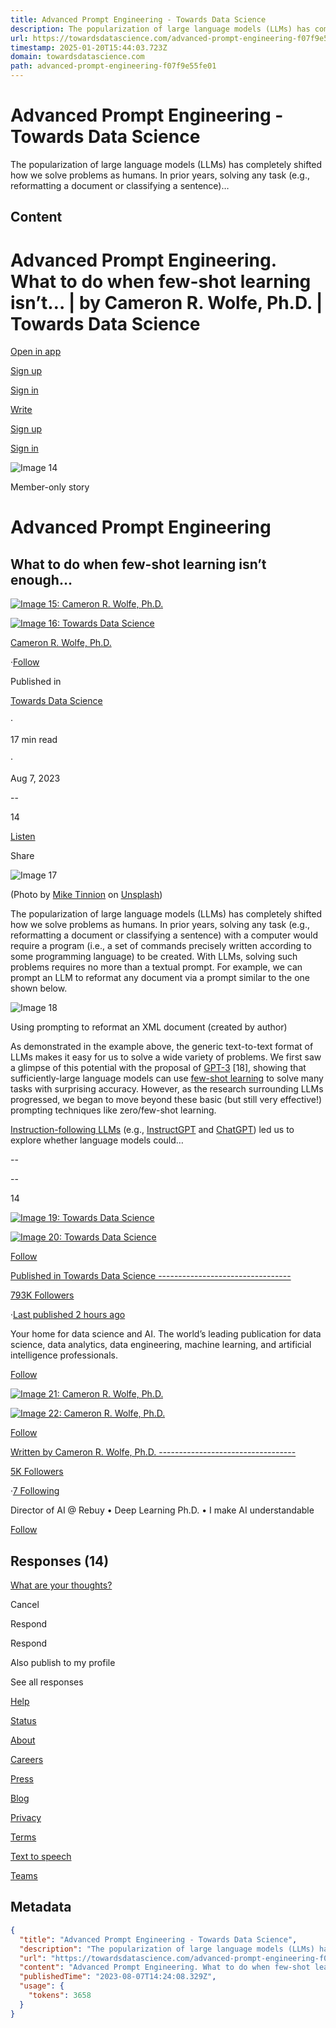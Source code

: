 ```yaml
---
title: Advanced Prompt Engineering - Towards Data Science
description: The popularization of large language models (LLMs) has completely shifted how we solve problems as humans. In prior years, solving any task (e.g., reformatting a document or classifying a sentence)…
url: https://towardsdatascience.com/advanced-prompt-engineering-f07f9e55fe01
timestamp: 2025-01-20T15:44:03.723Z
domain: towardsdatascience.com
path: advanced-prompt-engineering-f07f9e55fe01
---
```


# Advanced Prompt Engineering - Towards Data Science


The popularization of large language models (LLMs) has completely shifted how we solve problems as humans. In prior years, solving any task (e.g., reformatting a document or classifying a sentence)…


## Content

Advanced Prompt Engineering. What to do when few-shot learning isn’t… | by Cameron R. Wolfe, Ph.D. | Towards Data Science
===============
 

[Open in app](https://rsci.app.link/?%24canonical_url=https%3A%2F%2Fmedium.com%2Fp%2Ff07f9e55fe01&%7Efeature=LoOpenInAppButton&%7Echannel=ShowPostUnderCollection&source=---top_nav_layout_nav----------------------------------)

[Sign up](https://medium.com/m/signin?operation=register&redirect=https%3A%2F%2Ftowardsdatascience.com%2Fadvanced-prompt-engineering-f07f9e55fe01&source=post_page---top_nav_layout_nav-----------------------global_nav-----------)

[Sign in](https://medium.com/m/signin?operation=login&redirect=https%3A%2F%2Ftowardsdatascience.com%2Fadvanced-prompt-engineering-f07f9e55fe01&source=post_page---top_nav_layout_nav-----------------------global_nav-----------)

[](https://medium.com/?source=---top_nav_layout_nav----------------------------------)

[Write](https://medium.com/m/signin?operation=register&redirect=https%3A%2F%2Fmedium.com%2Fnew-story&source=---top_nav_layout_nav-----------------------new_post_topnav-----------)

[](https://medium.com/search?source=---top_nav_layout_nav----------------------------------)

[Sign up](https://medium.com/m/signin?operation=register&redirect=https%3A%2F%2Ftowardsdatascience.com%2Fadvanced-prompt-engineering-f07f9e55fe01&source=post_page---top_nav_layout_nav-----------------------global_nav-----------)

[Sign in](https://medium.com/m/signin?operation=login&redirect=https%3A%2F%2Ftowardsdatascience.com%2Fadvanced-prompt-engineering-f07f9e55fe01&source=post_page---top_nav_layout_nav-----------------------global_nav-----------)

![Image 14](https://miro.medium.com/v2/resize:fill:64:64/1*dmbNkD5D-u45r44go_cf0g.png)

Member-only story

Advanced Prompt Engineering
===========================

What to do when few-shot learning isn’t enough…
-----------------------------------------------

[![Image 15: Cameron R. Wolfe, Ph.D.](https://miro.medium.com/v2/resize:fill:88:88/1*JhmKo3dvmoRoEfnoU02oSQ.jpeg)](https://wolfecameron.medium.com/?source=post_page---byline--f07f9e55fe01--------------------------------)

[![Image 16: Towards Data Science](https://miro.medium.com/v2/resize:fill:48:48/1*CJe3891yB1A1mzMdqemkdg.jpeg)](https://towardsdatascience.com/?source=post_page---byline--f07f9e55fe01--------------------------------)

[Cameron R. Wolfe, Ph.D.](https://wolfecameron.medium.com/?source=post_page---byline--f07f9e55fe01--------------------------------)

·[Follow](https://medium.com/m/signin?actionUrl=https%3A%2F%2Fmedium.com%2F_%2Fsubscribe%2Fuser%2F28aa6026c553&operation=register&redirect=https%3A%2F%2Ftowardsdatascience.com%2Fadvanced-prompt-engineering-f07f9e55fe01&user=Cameron+R.+Wolfe%2C+Ph.D.&userId=28aa6026c553&source=post_page-28aa6026c553--byline--f07f9e55fe01---------------------post_header-----------)

Published in

[Towards Data Science](https://towardsdatascience.com/?source=post_page---byline--f07f9e55fe01--------------------------------)

·

17 min read

·

Aug 7, 2023

[](https://medium.com/m/signin?actionUrl=https%3A%2F%2Fmedium.com%2F_%2Fvote%2Ftowards-data-science%2Ff07f9e55fe01&operation=register&redirect=https%3A%2F%2Ftowardsdatascience.com%2Fadvanced-prompt-engineering-f07f9e55fe01&user=Cameron+R.+Wolfe%2C+Ph.D.&userId=28aa6026c553&source=---header_actions--f07f9e55fe01---------------------clap_footer-----------)

\--

14

[](https://medium.com/m/signin?actionUrl=https%3A%2F%2Fmedium.com%2F_%2Fbookmark%2Fp%2Ff07f9e55fe01&operation=register&redirect=https%3A%2F%2Ftowardsdatascience.com%2Fadvanced-prompt-engineering-f07f9e55fe01&source=---header_actions--f07f9e55fe01---------------------bookmark_footer-----------)

[Listen](https://medium.com/m/signin?actionUrl=https%3A%2F%2Fmedium.com%2Fplans%3Fdimension%3Dpost_audio_button%26postId%3Df07f9e55fe01&operation=register&redirect=https%3A%2F%2Ftowardsdatascience.com%2Fadvanced-prompt-engineering-f07f9e55fe01&source=---header_actions--f07f9e55fe01---------------------post_audio_button-----------)

Share

![Image 17](https://miro.medium.com/v2/resize:fit:700/1*d6yWsvLaLTfieYQP5lQf6w.jpeg)

(Photo by [Mike Tinnion](https://unsplash.com/@m15ky?utm_source=unsplash&utm_medium=referral&utm_content=creditCopyText) on [Unsplash](https://unsplash.com/photos/3ym6i13Y9LU?utm_source=unsplash&utm_medium=referral&utm_content=creditCopyText))

The popularization of large language models (LLMs) has completely shifted how we solve problems as humans. In prior years, solving any task (e.g., reformatting a document or classifying a sentence) with a computer would require a program (i.e., a set of commands precisely written according to some programming language) to be created. With LLMs, solving such problems requires no more than a textual prompt. For example, we can prompt an LLM to reformat any document via a prompt similar to the one shown below.

![Image 18](https://miro.medium.com/v2/resize:fit:700/0*lMIZ4748GIlHZPvM.png)

Using prompting to reformat an XML document (created by author)

As demonstrated in the example above, the generic text-to-text format of LLMs makes it easy for us to solve a wide variety of problems. We first saw a glimpse of this potential with the proposal of [GPT-3](https://cameronrwolfe.substack.com/p/language-model-scaling-laws-and-gpt) \[18\], showing that sufficiently-large language models can use [few-shot learning](https://cameronrwolfe.substack.com/i/117151147/few-shot-learning) to solve many tasks with surprising accuracy. However, as the research surrounding LLMs progressed, we began to move beyond these basic (but still very effective!) prompting techniques like zero/few-shot learning.

[Instruction-following LLMs](https://cameronrwolfe.substack.com/i/117151147/instruction-prompting) (e.g., [InstructGPT](https://cameronrwolfe.substack.com/i/93578656/training-language-models-to-follow-instructions-with-human-feedback) and [ChatGPT](https://openai.com/blog/chatgpt)) led us to explore whether language models could…

[](https://medium.com/m/signin?actionUrl=https%3A%2F%2Fmedium.com%2F_%2Fvote%2Ftowards-data-science%2Ff07f9e55fe01&operation=register&redirect=https%3A%2F%2Ftowardsdatascience.com%2Fadvanced-prompt-engineering-f07f9e55fe01&user=Cameron+R.+Wolfe%2C+Ph.D.&userId=28aa6026c553&source=---footer_actions--f07f9e55fe01---------------------clap_footer-----------)

\--

[](https://medium.com/m/signin?actionUrl=https%3A%2F%2Fmedium.com%2F_%2Fvote%2Ftowards-data-science%2Ff07f9e55fe01&operation=register&redirect=https%3A%2F%2Ftowardsdatascience.com%2Fadvanced-prompt-engineering-f07f9e55fe01&user=Cameron+R.+Wolfe%2C+Ph.D.&userId=28aa6026c553&source=---footer_actions--f07f9e55fe01---------------------clap_footer-----------)

\--

14

[](https://medium.com/m/signin?actionUrl=https%3A%2F%2Fmedium.com%2F_%2Fbookmark%2Fp%2Ff07f9e55fe01&operation=register&redirect=https%3A%2F%2Ftowardsdatascience.com%2Fadvanced-prompt-engineering-f07f9e55fe01&source=---footer_actions--f07f9e55fe01---------------------bookmark_footer-----------)

[![Image 19: Towards Data Science](https://miro.medium.com/v2/resize:fill:96:96/1*CJe3891yB1A1mzMdqemkdg.jpeg)](https://towardsdatascience.com/?source=post_page---post_publication_info--f07f9e55fe01--------------------------------)

[![Image 20: Towards Data Science](https://miro.medium.com/v2/resize:fill:128:128/1*CJe3891yB1A1mzMdqemkdg.jpeg)](https://towardsdatascience.com/?source=post_page---post_publication_info--f07f9e55fe01--------------------------------)

[Follow](https://medium.com/m/signin?actionUrl=https%3A%2F%2Fmedium.com%2F_%2Fsubscribe%2Fcollection%2Ftowards-data-science&operation=register&redirect=https%3A%2F%2Ftowardsdatascience.com%2Fadvanced-prompt-engineering-f07f9e55fe01&collection=Towards+Data+Science&collectionId=7f60cf5620c9&source=post_page---post_publication_info--f07f9e55fe01---------------------follow_profile-----------)

[Published in Towards Data Science ---------------------------------](https://towardsdatascience.com/?source=post_page---post_publication_info--f07f9e55fe01--------------------------------)

[793K Followers](https://towardsdatascience.com/followers?source=post_page---post_publication_info--f07f9e55fe01--------------------------------)

·[Last published 2 hours ago](https://towardsdatascience.com/detecting-hallucination-in-rag-ecaf251a6633?source=post_page---post_publication_info--f07f9e55fe01--------------------------------)

Your home for data science and AI. The world’s leading publication for data science, data analytics, data engineering, machine learning, and artificial intelligence professionals.

[Follow](https://medium.com/m/signin?actionUrl=https%3A%2F%2Fmedium.com%2F_%2Fsubscribe%2Fcollection%2Ftowards-data-science&operation=register&redirect=https%3A%2F%2Ftowardsdatascience.com%2Fadvanced-prompt-engineering-f07f9e55fe01&collection=Towards+Data+Science&collectionId=7f60cf5620c9&source=post_page---post_publication_info--f07f9e55fe01---------------------follow_profile-----------)

[![Image 21: Cameron R. Wolfe, Ph.D.](https://miro.medium.com/v2/resize:fill:96:96/1*JhmKo3dvmoRoEfnoU02oSQ.jpeg)](https://wolfecameron.medium.com/?source=post_page---post_author_info--f07f9e55fe01--------------------------------)

[![Image 22: Cameron R. Wolfe, Ph.D.](https://miro.medium.com/v2/resize:fill:128:128/1*JhmKo3dvmoRoEfnoU02oSQ.jpeg)](https://wolfecameron.medium.com/?source=post_page---post_author_info--f07f9e55fe01--------------------------------)

[Follow](https://medium.com/m/signin?actionUrl=https%3A%2F%2Fmedium.com%2F_%2Fsubscribe%2Fuser%2F28aa6026c553&operation=register&redirect=https%3A%2F%2Ftowardsdatascience.com%2Fadvanced-prompt-engineering-f07f9e55fe01&user=Cameron+R.+Wolfe%2C+Ph.D.&userId=28aa6026c553&source=post_page-28aa6026c553--post_author_info--f07f9e55fe01---------------------follow_profile-----------)

[Written by Cameron R. Wolfe, Ph.D. ----------------------------------](https://wolfecameron.medium.com/?source=post_page---post_author_info--f07f9e55fe01--------------------------------)

[5K Followers](https://wolfecameron.medium.com/followers?source=post_page---post_author_info--f07f9e55fe01--------------------------------)

·[7 Following](https://medium.com/@wolfecameron/following?source=post_page---post_author_info--f07f9e55fe01--------------------------------)

Director of AI @ Rebuy • Deep Learning Ph.D. • I make AI understandable

[Follow](https://medium.com/m/signin?actionUrl=https%3A%2F%2Fmedium.com%2F_%2Fsubscribe%2Fuser%2F28aa6026c553&operation=register&redirect=https%3A%2F%2Ftowardsdatascience.com%2Fadvanced-prompt-engineering-f07f9e55fe01&user=Cameron+R.+Wolfe%2C+Ph.D.&userId=28aa6026c553&source=post_page-28aa6026c553--post_author_info--f07f9e55fe01---------------------follow_profile-----------)

Responses (14)
--------------

[](https://policy.medium.com/medium-rules-30e5502c4eb4?source=post_page---post_responses--f07f9e55fe01--------------------------------)

[What are your thoughts?](https://medium.com/m/signin?operation=register&redirect=https%3A%2F%2Ftowardsdatascience.com%2Fadvanced-prompt-engineering-f07f9e55fe01&source=---post_responses--f07f9e55fe01---------------------respond_sidebar-----------)

Cancel

Respond

Respond

Also publish to my profile

See all responses

[Help](https://help.medium.com/hc/en-us?source=post_page-----f07f9e55fe01--------------------------------)

[Status](https://medium.statuspage.io/?source=post_page-----f07f9e55fe01--------------------------------)

[About](https://medium.com/about?autoplay=1&source=post_page-----f07f9e55fe01--------------------------------)

[Careers](https://medium.com/jobs-at-medium/work-at-medium-959d1a85284e?source=post_page-----f07f9e55fe01--------------------------------)

[Press](https://towardsdatascience.com/pressinquiries@medium.com?source=post_page-----f07f9e55fe01--------------------------------)

[Blog](https://blog.medium.com/?source=post_page-----f07f9e55fe01--------------------------------)

[Privacy](https://policy.medium.com/medium-privacy-policy-f03bf92035c9?source=post_page-----f07f9e55fe01--------------------------------)

[Terms](https://policy.medium.com/medium-terms-of-service-9db0094a1e0f?source=post_page-----f07f9e55fe01--------------------------------)

[Text to speech](https://speechify.com/medium?source=post_page-----f07f9e55fe01--------------------------------)

[Teams](https://medium.com/business?source=post_page-----f07f9e55fe01--------------------------------)

## Metadata

```json
{
  "title": "Advanced Prompt Engineering - Towards Data Science",
  "description": "The popularization of large language models (LLMs) has completely shifted how we solve problems as humans. In prior years, solving any task (e.g., reformatting a document or classifying a sentence)…",
  "url": "https://towardsdatascience.com/advanced-prompt-engineering-f07f9e55fe01",
  "content": "Advanced Prompt Engineering. What to do when few-shot learning isn’t… | by Cameron R. Wolfe, Ph.D. | Towards Data Science\n===============\n \n\n[Open in app](https://rsci.app.link/?%24canonical_url=https%3A%2F%2Fmedium.com%2Fp%2Ff07f9e55fe01&%7Efeature=LoOpenInAppButton&%7Echannel=ShowPostUnderCollection&source=---top_nav_layout_nav----------------------------------)\n\n[Sign up](https://medium.com/m/signin?operation=register&redirect=https%3A%2F%2Ftowardsdatascience.com%2Fadvanced-prompt-engineering-f07f9e55fe01&source=post_page---top_nav_layout_nav-----------------------global_nav-----------)\n\n[Sign in](https://medium.com/m/signin?operation=login&redirect=https%3A%2F%2Ftowardsdatascience.com%2Fadvanced-prompt-engineering-f07f9e55fe01&source=post_page---top_nav_layout_nav-----------------------global_nav-----------)\n\n[](https://medium.com/?source=---top_nav_layout_nav----------------------------------)\n\n[Write](https://medium.com/m/signin?operation=register&redirect=https%3A%2F%2Fmedium.com%2Fnew-story&source=---top_nav_layout_nav-----------------------new_post_topnav-----------)\n\n[](https://medium.com/search?source=---top_nav_layout_nav----------------------------------)\n\n[Sign up](https://medium.com/m/signin?operation=register&redirect=https%3A%2F%2Ftowardsdatascience.com%2Fadvanced-prompt-engineering-f07f9e55fe01&source=post_page---top_nav_layout_nav-----------------------global_nav-----------)\n\n[Sign in](https://medium.com/m/signin?operation=login&redirect=https%3A%2F%2Ftowardsdatascience.com%2Fadvanced-prompt-engineering-f07f9e55fe01&source=post_page---top_nav_layout_nav-----------------------global_nav-----------)\n\n![Image 14](https://miro.medium.com/v2/resize:fill:64:64/1*dmbNkD5D-u45r44go_cf0g.png)\n\nMember-only story\n\nAdvanced Prompt Engineering\n===========================\n\nWhat to do when few-shot learning isn’t enough…\n-----------------------------------------------\n\n[![Image 15: Cameron R. Wolfe, Ph.D.](https://miro.medium.com/v2/resize:fill:88:88/1*JhmKo3dvmoRoEfnoU02oSQ.jpeg)](https://wolfecameron.medium.com/?source=post_page---byline--f07f9e55fe01--------------------------------)\n\n[![Image 16: Towards Data Science](https://miro.medium.com/v2/resize:fill:48:48/1*CJe3891yB1A1mzMdqemkdg.jpeg)](https://towardsdatascience.com/?source=post_page---byline--f07f9e55fe01--------------------------------)\n\n[Cameron R. Wolfe, Ph.D.](https://wolfecameron.medium.com/?source=post_page---byline--f07f9e55fe01--------------------------------)\n\n·[Follow](https://medium.com/m/signin?actionUrl=https%3A%2F%2Fmedium.com%2F_%2Fsubscribe%2Fuser%2F28aa6026c553&operation=register&redirect=https%3A%2F%2Ftowardsdatascience.com%2Fadvanced-prompt-engineering-f07f9e55fe01&user=Cameron+R.+Wolfe%2C+Ph.D.&userId=28aa6026c553&source=post_page-28aa6026c553--byline--f07f9e55fe01---------------------post_header-----------)\n\nPublished in\n\n[Towards Data Science](https://towardsdatascience.com/?source=post_page---byline--f07f9e55fe01--------------------------------)\n\n·\n\n17 min read\n\n·\n\nAug 7, 2023\n\n[](https://medium.com/m/signin?actionUrl=https%3A%2F%2Fmedium.com%2F_%2Fvote%2Ftowards-data-science%2Ff07f9e55fe01&operation=register&redirect=https%3A%2F%2Ftowardsdatascience.com%2Fadvanced-prompt-engineering-f07f9e55fe01&user=Cameron+R.+Wolfe%2C+Ph.D.&userId=28aa6026c553&source=---header_actions--f07f9e55fe01---------------------clap_footer-----------)\n\n\\--\n\n14\n\n[](https://medium.com/m/signin?actionUrl=https%3A%2F%2Fmedium.com%2F_%2Fbookmark%2Fp%2Ff07f9e55fe01&operation=register&redirect=https%3A%2F%2Ftowardsdatascience.com%2Fadvanced-prompt-engineering-f07f9e55fe01&source=---header_actions--f07f9e55fe01---------------------bookmark_footer-----------)\n\n[Listen](https://medium.com/m/signin?actionUrl=https%3A%2F%2Fmedium.com%2Fplans%3Fdimension%3Dpost_audio_button%26postId%3Df07f9e55fe01&operation=register&redirect=https%3A%2F%2Ftowardsdatascience.com%2Fadvanced-prompt-engineering-f07f9e55fe01&source=---header_actions--f07f9e55fe01---------------------post_audio_button-----------)\n\nShare\n\n![Image 17](https://miro.medium.com/v2/resize:fit:700/1*d6yWsvLaLTfieYQP5lQf6w.jpeg)\n\n(Photo by [Mike Tinnion](https://unsplash.com/@m15ky?utm_source=unsplash&utm_medium=referral&utm_content=creditCopyText) on [Unsplash](https://unsplash.com/photos/3ym6i13Y9LU?utm_source=unsplash&utm_medium=referral&utm_content=creditCopyText))\n\nThe popularization of large language models (LLMs) has completely shifted how we solve problems as humans. In prior years, solving any task (e.g., reformatting a document or classifying a sentence) with a computer would require a program (i.e., a set of commands precisely written according to some programming language) to be created. With LLMs, solving such problems requires no more than a textual prompt. For example, we can prompt an LLM to reformat any document via a prompt similar to the one shown below.\n\n![Image 18](https://miro.medium.com/v2/resize:fit:700/0*lMIZ4748GIlHZPvM.png)\n\nUsing prompting to reformat an XML document (created by author)\n\nAs demonstrated in the example above, the generic text-to-text format of LLMs makes it easy for us to solve a wide variety of problems. We first saw a glimpse of this potential with the proposal of [GPT-3](https://cameronrwolfe.substack.com/p/language-model-scaling-laws-and-gpt) \\[18\\], showing that sufficiently-large language models can use [few-shot learning](https://cameronrwolfe.substack.com/i/117151147/few-shot-learning) to solve many tasks with surprising accuracy. However, as the research surrounding LLMs progressed, we began to move beyond these basic (but still very effective!) prompting techniques like zero/few-shot learning.\n\n[Instruction-following LLMs](https://cameronrwolfe.substack.com/i/117151147/instruction-prompting) (e.g., [InstructGPT](https://cameronrwolfe.substack.com/i/93578656/training-language-models-to-follow-instructions-with-human-feedback) and [ChatGPT](https://openai.com/blog/chatgpt)) led us to explore whether language models could…\n\n[](https://medium.com/m/signin?actionUrl=https%3A%2F%2Fmedium.com%2F_%2Fvote%2Ftowards-data-science%2Ff07f9e55fe01&operation=register&redirect=https%3A%2F%2Ftowardsdatascience.com%2Fadvanced-prompt-engineering-f07f9e55fe01&user=Cameron+R.+Wolfe%2C+Ph.D.&userId=28aa6026c553&source=---footer_actions--f07f9e55fe01---------------------clap_footer-----------)\n\n\\--\n\n[](https://medium.com/m/signin?actionUrl=https%3A%2F%2Fmedium.com%2F_%2Fvote%2Ftowards-data-science%2Ff07f9e55fe01&operation=register&redirect=https%3A%2F%2Ftowardsdatascience.com%2Fadvanced-prompt-engineering-f07f9e55fe01&user=Cameron+R.+Wolfe%2C+Ph.D.&userId=28aa6026c553&source=---footer_actions--f07f9e55fe01---------------------clap_footer-----------)\n\n\\--\n\n14\n\n[](https://medium.com/m/signin?actionUrl=https%3A%2F%2Fmedium.com%2F_%2Fbookmark%2Fp%2Ff07f9e55fe01&operation=register&redirect=https%3A%2F%2Ftowardsdatascience.com%2Fadvanced-prompt-engineering-f07f9e55fe01&source=---footer_actions--f07f9e55fe01---------------------bookmark_footer-----------)\n\n[![Image 19: Towards Data Science](https://miro.medium.com/v2/resize:fill:96:96/1*CJe3891yB1A1mzMdqemkdg.jpeg)](https://towardsdatascience.com/?source=post_page---post_publication_info--f07f9e55fe01--------------------------------)\n\n[![Image 20: Towards Data Science](https://miro.medium.com/v2/resize:fill:128:128/1*CJe3891yB1A1mzMdqemkdg.jpeg)](https://towardsdatascience.com/?source=post_page---post_publication_info--f07f9e55fe01--------------------------------)\n\n[Follow](https://medium.com/m/signin?actionUrl=https%3A%2F%2Fmedium.com%2F_%2Fsubscribe%2Fcollection%2Ftowards-data-science&operation=register&redirect=https%3A%2F%2Ftowardsdatascience.com%2Fadvanced-prompt-engineering-f07f9e55fe01&collection=Towards+Data+Science&collectionId=7f60cf5620c9&source=post_page---post_publication_info--f07f9e55fe01---------------------follow_profile-----------)\n\n[Published in Towards Data Science ---------------------------------](https://towardsdatascience.com/?source=post_page---post_publication_info--f07f9e55fe01--------------------------------)\n\n[793K Followers](https://towardsdatascience.com/followers?source=post_page---post_publication_info--f07f9e55fe01--------------------------------)\n\n·[Last published 2 hours ago](https://towardsdatascience.com/detecting-hallucination-in-rag-ecaf251a6633?source=post_page---post_publication_info--f07f9e55fe01--------------------------------)\n\nYour home for data science and AI. The world’s leading publication for data science, data analytics, data engineering, machine learning, and artificial intelligence professionals.\n\n[Follow](https://medium.com/m/signin?actionUrl=https%3A%2F%2Fmedium.com%2F_%2Fsubscribe%2Fcollection%2Ftowards-data-science&operation=register&redirect=https%3A%2F%2Ftowardsdatascience.com%2Fadvanced-prompt-engineering-f07f9e55fe01&collection=Towards+Data+Science&collectionId=7f60cf5620c9&source=post_page---post_publication_info--f07f9e55fe01---------------------follow_profile-----------)\n\n[![Image 21: Cameron R. Wolfe, Ph.D.](https://miro.medium.com/v2/resize:fill:96:96/1*JhmKo3dvmoRoEfnoU02oSQ.jpeg)](https://wolfecameron.medium.com/?source=post_page---post_author_info--f07f9e55fe01--------------------------------)\n\n[![Image 22: Cameron R. Wolfe, Ph.D.](https://miro.medium.com/v2/resize:fill:128:128/1*JhmKo3dvmoRoEfnoU02oSQ.jpeg)](https://wolfecameron.medium.com/?source=post_page---post_author_info--f07f9e55fe01--------------------------------)\n\n[Follow](https://medium.com/m/signin?actionUrl=https%3A%2F%2Fmedium.com%2F_%2Fsubscribe%2Fuser%2F28aa6026c553&operation=register&redirect=https%3A%2F%2Ftowardsdatascience.com%2Fadvanced-prompt-engineering-f07f9e55fe01&user=Cameron+R.+Wolfe%2C+Ph.D.&userId=28aa6026c553&source=post_page-28aa6026c553--post_author_info--f07f9e55fe01---------------------follow_profile-----------)\n\n[Written by Cameron R. Wolfe, Ph.D. ----------------------------------](https://wolfecameron.medium.com/?source=post_page---post_author_info--f07f9e55fe01--------------------------------)\n\n[5K Followers](https://wolfecameron.medium.com/followers?source=post_page---post_author_info--f07f9e55fe01--------------------------------)\n\n·[7 Following](https://medium.com/@wolfecameron/following?source=post_page---post_author_info--f07f9e55fe01--------------------------------)\n\nDirector of AI @ Rebuy • Deep Learning Ph.D. • I make AI understandable\n\n[Follow](https://medium.com/m/signin?actionUrl=https%3A%2F%2Fmedium.com%2F_%2Fsubscribe%2Fuser%2F28aa6026c553&operation=register&redirect=https%3A%2F%2Ftowardsdatascience.com%2Fadvanced-prompt-engineering-f07f9e55fe01&user=Cameron+R.+Wolfe%2C+Ph.D.&userId=28aa6026c553&source=post_page-28aa6026c553--post_author_info--f07f9e55fe01---------------------follow_profile-----------)\n\nResponses (14)\n--------------\n\n[](https://policy.medium.com/medium-rules-30e5502c4eb4?source=post_page---post_responses--f07f9e55fe01--------------------------------)\n\n[What are your thoughts?](https://medium.com/m/signin?operation=register&redirect=https%3A%2F%2Ftowardsdatascience.com%2Fadvanced-prompt-engineering-f07f9e55fe01&source=---post_responses--f07f9e55fe01---------------------respond_sidebar-----------)\n\nCancel\n\nRespond\n\nRespond\n\nAlso publish to my profile\n\nSee all responses\n\n[Help](https://help.medium.com/hc/en-us?source=post_page-----f07f9e55fe01--------------------------------)\n\n[Status](https://medium.statuspage.io/?source=post_page-----f07f9e55fe01--------------------------------)\n\n[About](https://medium.com/about?autoplay=1&source=post_page-----f07f9e55fe01--------------------------------)\n\n[Careers](https://medium.com/jobs-at-medium/work-at-medium-959d1a85284e?source=post_page-----f07f9e55fe01--------------------------------)\n\n[Press](https://towardsdatascience.com/pressinquiries@medium.com?source=post_page-----f07f9e55fe01--------------------------------)\n\n[Blog](https://blog.medium.com/?source=post_page-----f07f9e55fe01--------------------------------)\n\n[Privacy](https://policy.medium.com/medium-privacy-policy-f03bf92035c9?source=post_page-----f07f9e55fe01--------------------------------)\n\n[Terms](https://policy.medium.com/medium-terms-of-service-9db0094a1e0f?source=post_page-----f07f9e55fe01--------------------------------)\n\n[Text to speech](https://speechify.com/medium?source=post_page-----f07f9e55fe01--------------------------------)\n\n[Teams](https://medium.com/business?source=post_page-----f07f9e55fe01--------------------------------)",
  "publishedTime": "2023-08-07T14:24:08.329Z",
  "usage": {
    "tokens": 3658
  }
}
```
